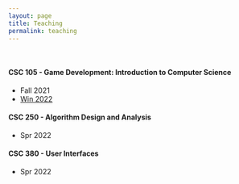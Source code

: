 ```yaml
---
layout: page
title: Teaching
permalink: teaching
---
```


<!-- <p class="message">
  Hey there! This page is included as an example. Feel free to customize it for your own use upon downloading. Carry on!
</p> -->

<br>

#### CSC 105 - Game Development: Introduction to Computer Science 
* Fall 2021 
* [Win 2022](https://poornats.github.io/visualizations/)

#### CSC 250 - Algorithm Design and Analysis 
* Spr 2022

#### CSC 380 - User Interfaces 
* Spr 2022

<!-- * [Hyde](http://hyde.getpoole.com)
* [Lanyon](http://lanyon.getpoole.com)

Learn more and contribute on [GitHub](https://github.com/poole).

## Setup

Some fun facts about the setup of this project include:

* Built for [Jekyll](http://jekyllrb.com)
* Developed on GitHub and hosted for free on [GitHub Pages](https://pages.github.com)
* Coded with [Sublime Text 2](http://sublimetext.com), an amazing code editor
* Designed and developed while listening to music like [Blood Bros Trilogy](https://soundcloud.com/maddecent/sets/blood-bros-series)

Have questions or suggestions? Feel free to [open an issue on GitHub](https://github.com/poole/issues/new) or [ask me on Twitter](https://twitter.com/mdo).

Thanks for reading! -->
